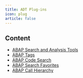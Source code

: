 ```yaml
---
title: ADT Plug-ins
icon: plug
article: false
---
```


## Content

- [ABAP Search and Analysis Tools](abap-search-and-analysis-tools/)
- [ABAP Tags](./abap-tags/)
- [ABAP Code Search](./abap-code-search/)
- [ABAP Search Favorites](./abap-search-favorites/)
- [ABAP Call Hierarchy](./abap-callhierarchy/) <Badge text="Beta" type="warning" />
